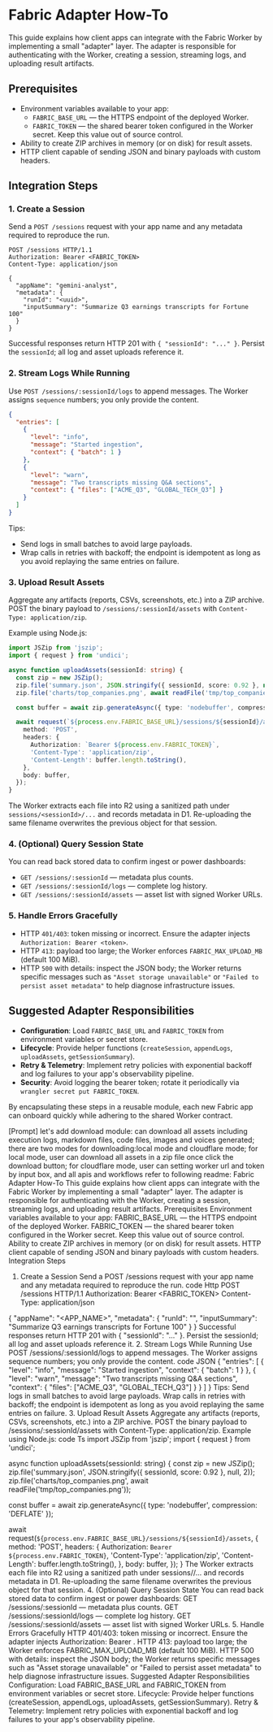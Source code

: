 # Fabric Adapter How-To

This guide explains how client apps can integrate with the Fabric Worker by implementing a small "adapter" layer. The adapter is responsible for authenticating with the Worker, creating a session, streaming logs, and uploading result artifacts.

## Prerequisites
- Environment variables available to your app:
  - `FABRIC_BASE_URL` — the HTTPS endpoint of the deployed Worker.
  - `FABRIC_TOKEN` — the shared bearer token configured in the Worker secret. Keep this value out of source control.
- Ability to create ZIP archives in memory (or on disk) for result assets.
- HTTP client capable of sending JSON and binary payloads with custom headers.

## Integration Steps

### 1. Create a Session
Send a `POST /sessions` request with your app name and any metadata required to reproduce the run.

```http
POST /sessions HTTP/1.1
Authorization: Bearer <FABRIC_TOKEN>
Content-Type: application/json

{
  "appName": "gemini-analyst",
  "metadata": {
    "runId": "<uuid>",
    "inputSummary": "Summarize Q3 earnings transcripts for Fortune 100"
  }
}
```

Successful responses return HTTP 201 with `{ "sessionId": "..." }`. Persist the `sessionId`; all log and asset uploads reference it.

### 2. Stream Logs While Running
Use `POST /sessions/:sessionId/logs` to append messages. The Worker assigns `sequence` numbers; you only provide the content.

```json
{
  "entries": [
    {
      "level": "info",
      "message": "Started ingestion",
      "context": { "batch": 1 }
    },
    {
      "level": "warn",
      "message": "Two transcripts missing Q&A sections",
      "context": { "files": ["ACME_Q3", "GLOBAL_TECH_Q3"] }
    }
  ]
}
```

Tips:
- Send logs in small batches to avoid large payloads.
- Wrap calls in retries with backoff; the endpoint is idempotent as long as you avoid replaying the same entries on failure.

### 3. Upload Result Assets
Aggregate any artifacts (reports, CSVs, screenshots, etc.) into a ZIP archive. POST the binary payload to `/sessions/:sessionId/assets` with `Content-Type: application/zip`.

Example using Node.js:
```ts
import JSZip from 'jszip';
import { request } from 'undici';

async function uploadAssets(sessionId: string) {
  const zip = new JSZip();
  zip.file('summary.json', JSON.stringify({ sessionId, score: 0.92 }, null, 2));
  zip.file('charts/top_companies.png', await readFile('tmp/top_companies.png'));

  const buffer = await zip.generateAsync({ type: 'nodebuffer', compression: 'DEFLATE' });

  await request(`${process.env.FABRIC_BASE_URL}/sessions/${sessionId}/assets`, {
    method: 'POST',
    headers: {
      Authorization: `Bearer ${process.env.FABRIC_TOKEN}`,
      'Content-Type': 'application/zip',
      'Content-Length': buffer.length.toString(),
    },
    body: buffer,
  });
}
```

The Worker extracts each file into R2 using a sanitized path under `sessions/<sessionId>/...` and records metadata in D1. Re-uploading the same filename overwrites the previous object for that session.

### 4. (Optional) Query Session State
You can read back stored data to confirm ingest or power dashboards:
- `GET /sessions/:sessionId` — metadata plus counts.
- `GET /sessions/:sessionId/logs` — complete log history.
- `GET /sessions/:sessionId/assets` — asset list with signed Worker URLs.

### 5. Handle Errors Gracefully
- HTTP `401/403`: token missing or incorrect. Ensure the adapter injects `Authorization: Bearer <token>`.
- HTTP `413`: payload too large; the Worker enforces `FABRIC_MAX_UPLOAD_MB` (default 100 MiB).
- HTTP `500` with details: inspect the JSON body; the Worker returns specific messages such as `"Asset storage unavailable"` or `"Failed to persist asset metadata"` to help diagnose infrastructure issues.

## Suggested Adapter Responsibilities
- **Configuration**: Load `FABRIC_BASE_URL` and `FABRIC_TOKEN` from environment variables or secret store.
- **Lifecycle**: Provide helper functions (`createSession`, `appendLogs`, `uploadAssets`, `getSessionSummary`).
- **Retry & Telemetry**: Implement retry policies with exponential backoff and log failures to your app's observability pipeline.
- **Security**: Avoid logging the bearer token; rotate it periodically via `wrangler secret put FABRIC_TOKEN`.

By encapsulating these steps in a reusable module, each new Fabric app can onboard quickly while adhering to the shared Worker contract.


[Prompt]
let's add download module:
can download all assets including execution logs, markdown files, code files, images and voices generated;
there are two modes for downloading:local mode and cloudflare mode;
for local mode, user can download all assets in a zip file once click the download button;
for cloudflare mode, user can setting worker url and token by input box, and all apis and workflows refer to following readme:
Fabric Adapter How-To
This guide explains how client apps can integrate with the Fabric Worker by implementing a small "adapter" layer. The adapter is responsible for authenticating with the Worker, creating a session, streaming logs, and uploading result artifacts.
Prerequisites
Environment variables available to your app:
FABRIC_BASE_URL — the HTTPS endpoint of the deployed Worker.
FABRIC_TOKEN — the shared bearer token configured in the Worker secret. Keep this value out of source control.
Ability to create ZIP archives in memory (or on disk) for result assets.
HTTP client capable of sending JSON and binary payloads with custom headers.
Integration Steps
1. Create a Session
Send a POST /sessions request with your app name and any metadata required to reproduce the run.
code
Http
POST /sessions HTTP/1.1
Authorization: Bearer <FABRIC_TOKEN>
Content-Type: application/json

{
  "appName": "<APP_NAME>",
  "metadata": {
    "runId": "<uuid>",
    "inputSummary": "Summarize Q3 earnings transcripts for Fortune 100"
  }
}
Successful responses return HTTP 201 with { "sessionId": "..." }. Persist the sessionId; all log and asset uploads reference it.
2. Stream Logs While Running
Use POST /sessions/:sessionId/logs to append messages. The Worker assigns sequence numbers; you only provide the content.
code
JSON
{
  "entries": [
    {
      "level": "info",
      "message": "Started ingestion",
      "context": { "batch": 1 }
    },
    {
      "level": "warn",
      "message": "Two transcripts missing Q&A sections",
      "context": { "files": ["ACME_Q3", "GLOBAL_TECH_Q3"] }
    }
  ]
}
Tips:
Send logs in small batches to avoid large payloads.
Wrap calls in retries with backoff; the endpoint is idempotent as long as you avoid replaying the same entries on failure.
3. Upload Result Assets
Aggregate any artifacts (reports, CSVs, screenshots, etc.) into a ZIP archive. POST the binary payload to /sessions/:sessionId/assets with Content-Type: application/zip.
Example using Node.js:
code
Ts
import JSZip from 'jszip';
import { request } from 'undici';

async function uploadAssets(sessionId: string) {
  const zip = new JSZip();
  zip.file('summary.json', JSON.stringify({ sessionId, score: 0.92 }, null, 2));
  zip.file('charts/top_companies.png', await readFile('tmp/top_companies.png'));

  const buffer = await zip.generateAsync({ type: 'nodebuffer', compression: 'DEFLATE' });

  await request(`${process.env.FABRIC_BASE_URL}/sessions/${sessionId}/assets`, {
    method: 'POST',
    headers: {
      Authorization: `Bearer ${process.env.FABRIC_TOKEN}`,
      'Content-Type': 'application/zip',
      'Content-Length': buffer.length.toString(),
    },
    body: buffer,
  });
}
The Worker extracts each file into R2 using a sanitized path under sessions/<sessionId>/... and records metadata in D1. Re-uploading the same filename overwrites the previous object for that session.
4. (Optional) Query Session State
You can read back stored data to confirm ingest or power dashboards:
GET /sessions/:sessionId — metadata plus counts.
GET /sessions/:sessionId/logs — complete log history.
GET /sessions/:sessionId/assets — asset list with signed Worker URLs.
5. Handle Errors Gracefully
HTTP 401/403: token missing or incorrect. Ensure the adapter injects Authorization: Bearer <token>.
HTTP 413: payload too large; the Worker enforces FABRIC_MAX_UPLOAD_MB (default 100 MiB).
HTTP 500 with details: inspect the JSON body; the Worker returns specific messages such as "Asset storage unavailable" or "Failed to persist asset metadata" to help diagnose infrastructure issues.
Suggested Adapter Responsibilities
Configuration: Load FABRIC_BASE_URL and FABRIC_TOKEN from environment variables or secret store.
Lifecycle: Provide helper functions (createSession, appendLogs, uploadAssets, getSessionSummary).
Retry & Telemetry: Implement retry policies with exponential backoff and log failures to your app's observability pipeline.